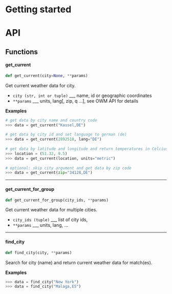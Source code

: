 # Getting started
# API
## Functions
#### get_current
```Python
def get_current(city=None, **params)
```
Get current weather data for city.

* ``city (str, int or tuple)`` ___ name, id or geographic coordinates
* ``**params`` ___ units, lang[, zip, q ...], see OWM API for details

**Examples**
```Python
# get data by city name and country code
>>> data = get_current("Kassel,DE")
	
# get data by city id and set language to german (de)
>>> data = get_current(2892518, lang="DE")
	
# get data by latitude and longitude and return temperatures in Celcius
>>> location = (51.32, 9.5)
>>> data = get_current(location, units="metric")
	
# optional: skip city argument and get data by zip code
>>> data = get_current(zip="34128,DE") 
```
---
#### get_current_for_group
```Python  
def get_current_for_group(city_ids, **params)
```
Get current weather data for multiple cities.

* ``city_ids (tuple)`` ___ list of city ids,
* ``**params`` ___ units, lang, ...
---
#### find_city
```Python
def find_city(city, **params)
```
Search for city (name) and return current weather data for match(es).

**Examples**   
```Python   
>>> data = find_city("New York")
>>> data = find_city("Malaga,ES")
```
